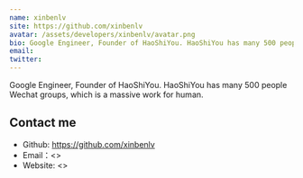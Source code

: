 ```yaml
---
name: xinbenlv
site: https://github.com/xinbenlv
avatar: /assets/developers/xinbenlv/avatar.png
bio: Google Engineer, Founder of HaoShiYou. HaoShiYou has many 500 people Wechat groups, which is a massive work for human.
email: 
twitter: 
---
```


Google Engineer, Founder of HaoShiYou. HaoShiYou has many 500 people Wechat groups, which is a massive work for human.

## Contact me

- Github: <https://github.com/xinbenlv>
- Email：<>
- Website: <>
  
